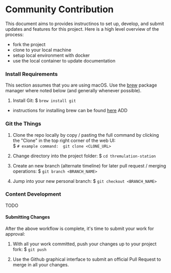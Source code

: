 # Community Contribution

This document aims to provides instructinos to set up, develop, and submit updates and 
features for this project. Here is a high level overview of the process:

- fork the project
- clone to your local machine
- setup local environment with docker
- use the local container to update documentation


### Install Requirements

This section assumes that you are using macOS. Use the [brew](https://brew.sh/)
package manager where noted below (and generally whenever possible).  

1. Install Git: $ `brew install git`
  - instructions for installing brew can be found [here](https://brew.sh/)
ADD

### Git the Things

1. Clone the repo locally by copy / pasting the full command by clicking the "Clone" in the top right corner of the web UI:  
  $ `# example command:  git clone <CLONE_URL>`

2. Change directory into the project folder:
  $ `cd thremulation-station`

3. Create an new branch (alternate timeline) for later pull request / merging operations:
  $ `git branch <BRANCH_NAME>`

4. Jump into your new personal branch:
  $ `git checkout <BRANCH_NAME>`


### Content Development

TODO


#### Submitting Changes

After the above workflow is complete, it's time to submit your work for
approval:

1. With all your work committed, push your changes up to your project fork:
  $ `git push`

2. Use the Github graphical interface to submit an official Pull Request to
merge in all your changes.  
